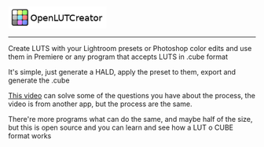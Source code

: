 ![](assets/images/logo.png) 

---
Create LUTS with your Lightroom presets or Photoshop color edits and use them in Premiere or any program that accepts LUTS in .cube format

It's simple, just generate a HALD, apply the preset to them, export and generate the .cube

[This video](https://vimeo.com/171039282) can solve some of the questions you have about the process, the video is from another app, but the process are the same.

There're more programs what can do the same, and maybe half of the size, but this is open source and you can learn and see how a LUT o CUBE format works